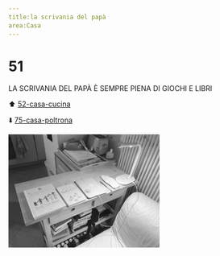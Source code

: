 ```yaml
---
title:la scrivania del papà
area:Casa
---
```

# 51
LA SCRIVANIA DEL PAPÀ È SEMPRE PIENA DI GIOCHI E LIBRI

⬆️ [52-casa-cucina](52-casa-cucina.md)

⬇️ [75-casa-poltrona](75-casa-poltrona.md)

![foto_142](_assets/preview/foto_142.jpg)